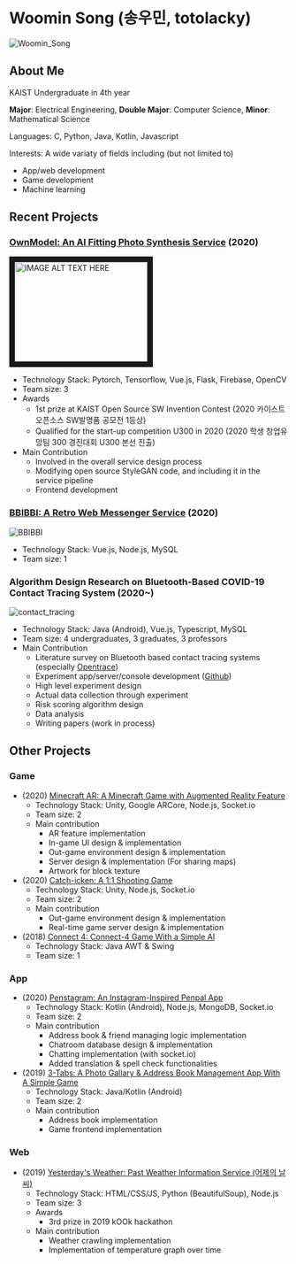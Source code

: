# Woomin Song (송우민, totolacky)

![Woomin_Song](/link/to/woomin_song.png)

## About Me
KAIST Undergraduate in 4th year

**Major**: Electrical Engineering, **Double Major**: Computer Science, **Minor**: Mathematical Science

Languages: C, Python, Java, Kotlin, Javascript

Interests: A wide variaty of fields including (but not limited to)
* App/web development
* Game development
* Machine learning

## Recent Projects

### [OwnModel: An AI Fitting Photo Synthesis Service](https://github.com/HyeongshinYoon/OpenSource_2020) (2020)

<a href="https://www.youtube.com/watch?v=Pu4BiJlqSkk&ab_channel=OwnModel
" target="_blank"><img src="http://img.youtube.com/vi/Pu4BiJlqSkk/0.jpg" 
alt="IMAGE ALT TEXT HERE" width="240" height="180" border="10" /></a>

* Technology Stack: Pytorch, Tensorflow, Vue.js, Flask, Firebase, OpenCV
* Team size: 3
* Awards
  - 1st prize at KAIST Open Source SW Invention Contest (2020 카이스트 오픈소스 SW발명품 공모전 1등상)
  - Qualified for the start-up competition U300 in 2020 (2020 학생 창업유망팀 300 경진대회 U300 본선 진출)
* Main Contribution
  - Involved in the overall service design process
  - Modifying open source StyleGAN code, and including it in the service pipeline
  - Frontend development

### [BBIBBI: A Retro Web Messenger Service](https://github.com/totolacky/BBIBBI) (2020)

![BBIBBI](/link/to/bbibbi.png)

* Technology Stack: Vue.js, Node.js, MySQL
* Team size: 1

### Algorithm Design Research on Bluetooth-Based COVID-19 Contact Tracing System (2020~)

![contact_tracing](/link/to/contact_tracing.png)

* Technology Stack: Java (Android), Vue.js, Typescript, MySQL
* Team size: 4 undergraduates, 3 graduates, 3 professors
* Main Contribution
  - Literature survey on Bluetooth based contact tracing systems (especially [Opentrace](https://github.com/opentrace-community))
  - Experiment app/server/console development ([Github](https://github.com/leesh3288/GAENTest))
  - High level experiment design
  - Actual data collection through experiment
  - Risk scoring algorithm design
  - Data analysis
  - Writing papers (work in process)

## Other Projects

### Game
* (2020) [Minecraft AR: A Minecraft Game with Augmented Reality Feature](https://github.com/totolacky/Minecraft)
  - Technology Stack: Unity, Google ARCore, Node.js, Socket.io
  - Team size: 2
  - Main contribution
    - AR feature implementation
    - In-game UI design & implementation
    - Out-game environment design & implementation
    - Server design & implementation (For sharing maps)
    - Artwork for block texture
* (2020) [Catch-icken: A 1:1 Shooting Game](https://github.com/totolacky/Catch-icken)
  - Technology Stack: Unity, Node.js, Socket.io
  - Team size: 2
  - Main contribution
    - Out-game environment design & implementation
    - Real-time game server design & implementation
* (2018) [Connect 4: Connect-4 Game With a Simple AI](https://github.com/totolacky/ConnectFourAI)
  - Technology Stack: Java AWT & Swing
  - Team size: 1

### App
* (2020) [Penstagram: An Instagram-Inspired Penpal App](https://github.com/HelloJaneJane/Penstagram)
  - Technology Stack: Kotlin (Android), Node.js, MongoDB, Socket.io
  - Team size: 2
  - Main contribution
    - Address book & friend managing logic implementation
    - Chatroom database design & implementation
    - Chatting implementation (with socket.io)
    - Added translation & spell check functionalities
* (2019) [3-Tabs: A Photo Gallary & Address Book Management App With A Simple Game](https://github.com/totolacky/3-tabs)
  - Technology Stack: Java/Kotlin (Android)
  - Team size: 2
  - Main contribution
    - Address book implementation
    - Game frontend implementation

### Web
* (2019) [Yesterday's Weather: Past Weather Information Service (어제의 날씨)](https://github.com/holymollyhao/kookhackathon)
  - Technology Stack: HTML/CSS/JS, Python (BeautifulSoup), Node.js
  - Team size: 3
  - Awards
    - 3rd prize in 2019 kOOk hackathon
  - Main contribution
    - Weather crawling implementation
    - Implementation of temperature graph over time



